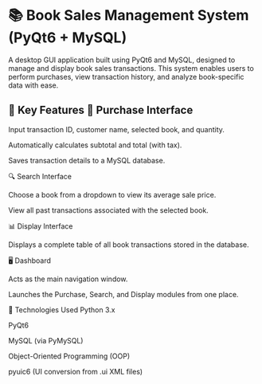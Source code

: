 # 📚 Book Sales Management System (PyQt6 + MySQL)
A desktop GUI application built using PyQt6 and MySQL, designed to manage and display book sales transactions. This system enables users to perform purchases, view transaction history, and analyze book-specific data with ease.

🔧 Key Features
💸 Purchase Interface
--
Input transaction ID, customer name, selected book, and quantity.

Automatically calculates subtotal and total (with tax).

Saves transaction details to a MySQL database.

🔍 Search Interface

Choose a book from a dropdown to view its average sale price.

View all past transactions associated with the selected book.

📊 Display Interface

Displays a complete table of all book transactions stored in the database.

🖥️ Dashboard

Acts as the main navigation window.

Launches the Purchase, Search, and Display modules from one place.

🧠 Technologies Used
Python 3.x

PyQt6

MySQL (via PyMySQL)

Object-Oriented Programming (OOP)

pyuic6 (UI conversion from .ui XML files)
